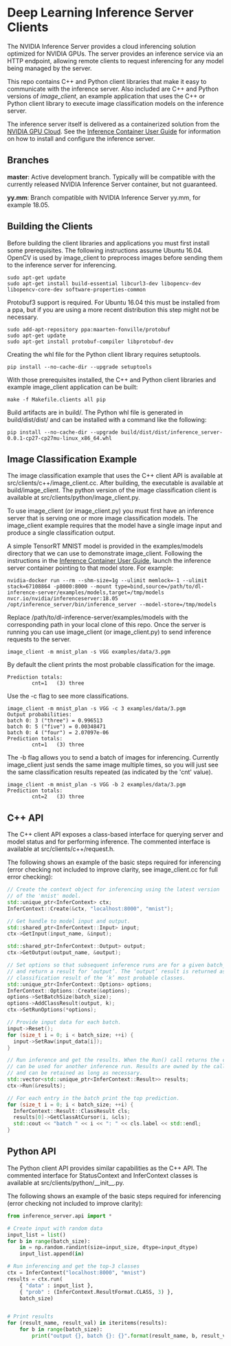 # Deep Learning Inference Server Clients

The NVIDIA Inference Server provides a cloud inferencing solution
optimized for NVIDIA GPUs. The server provides an inference service
via an HTTP endpoint, allowing remote clients to request inferencing
for any model being managed by the server.

This repo contains C++ and Python client libraries that make it easy
to communicate with the inference server. Also included are C++ and
Python versions of *image\_client*, an example application that uses
the C++ or Python client library to execute image classification
models on the inference server.

The inference server itself is delivered as a containerized solution
from the [NVIDIA GPU
Cloud](https://www.nvidia.com/en-us/gpu-cloud/). See the [Inference
Container User
Guide](https://docs.nvidia.com/deeplearning/dgx/inference-user-guide/index.html)
for information on how to install and configure the inference server.

## Branches

**master**: Active development branch. Typically will be compatible with
 the currently released NVIDIA Inference Server container, but not
 guaranteed.

**yy.mm**: Branch compatible with NVIDIA Inference Server yy.mm, for
  example 18.05.

## Building the Clients

Before building the client libraries and applications you must first
install some prerequisites. The following instructions assume Ubuntu
16.04. OpenCV is used by image\_client to preprocess images before
sending them to the inference server for inferencing.

    sudo apt-get update
    sudo apt-get install build-essential libcurl3-dev libopencv-dev libopencv-core-dev software-properties-common

Protobuf3 support is required. For Ubuntu 16.04 this must be installed
from a ppa, but if you are using a more recent distribution this step
might not be necessary.

    sudo add-apt-repository ppa:maarten-fonville/protobuf
    sudo apt-get update
    sudo apt-get install protobuf-compiler libprotobuf-dev

Creating the whl file for the Python client library requires setuptools.

    pip install --no-cache-dir --upgrade setuptools

With those prerequisites installed, the C++ and Python client libraries
and example image\_client application can be built:

    make -f Makefile.clients all pip

Build artifacts are in build/.  The Python whl file is generated in
build/dist/dist/ and can be installed with a command like the following:

    pip install --no-cache-dir --upgrade build/dist/dist/inference_server-0.0.1-cp27-cp27mu-linux_x86_64.whl

## Image Classification Example

The image classification example that uses the C++ client API is
available at src/clients/c++/image\_client.cc. After building, the
executable is available at build/image\_client. The python version of
the image classification client is available at
src/clients/python/image\_client.py.

To use image\_client (or image\_client.py) you must first have an
inference server that is serving one or more image classification
models. The image\_client example requires that the model have a
single image input and produce a single classification output.

A simple TensorRT MNIST model is provided in the examples/models
directory that we can use to demonstrate image\_client. Following the
instructions in the [Inference Container User
Guide](https://docs.nvidia.com/deeplearning/dgx/inference-user-guide/index.html),
launch the inference server container pointing to that model store.
For example:

    nvidia-docker run --rm --shm-size=1g --ulimit memlock=-1 --ulimit stack=67108864 -p8000:8000 --mount type=bind,source=/path/to/dl-inference-server/examples/models,target=/tmp/models nvcr.io/nvidia/inferenceserver:18.05 /opt/inference_server/bin/inference_server --model-store=/tmp/models

Replace /path/to/dl-inference-server/examples/models with the
corresponding path in your local clone of this repo. Once the server
is running you can use image\_client (or image\_client.py) to send
inference requests to the server.

    image_client -m mnist_plan -s VGG examples/data/3.pgm

By default the client prints the most probable classification for the image.

    Prediction totals:
            cnt=1   (3) three

Use the -c flag to see more classifications.

    image_client -m mnist_plan -s VGG -c 3 examples/data/3.pgm
    Output probabilities:
    batch 0: 3 ("three") = 0.996513
    batch 0: 5 ("five") = 0.00348471
    batch 0: 4 ("four") = 2.07097e-06
    Prediction totals:
            cnt=1   (3) three

The -b flag allows you to send a batch of images for inferencing.
Currently image\_client just sends the same image multiple times, so
you will just see the same classification results repeated (as
indicated by the 'cnt' value).

    image_client -m mnist_plan -s VGG -b 2 examples/data/3.pgm
    Prediction totals:
            cnt=2   (3) three

## C++ API

The C++ client API exposes a class-based interface for querying server
and model status and for performing inference. The commented interface
is available at src/clients/c++/request.h.

The following shows an example of the basic steps required for
inferencing (error checking not included to improve clarity, see
image_client.cc for full error checking):

```c++
// Create the context object for inferencing using the latest version
// of the 'mnist' model.
std::unique_ptr<InferContext> ctx;
InferContext::Create(&ctx, "localhost:8000", "mnist");

// Get handle to model input and output.
std::shared_ptr<InferContext::Input> input;
ctx->GetInput(input_name, &input);

std::shared_ptr<InferContext::Output> output;
ctx->GetOutput(output_name, &output);

// Set options so that subsequent inference runs are for a given batch_size
// and return a result for ‘output’. The ‘output’ result is returned as a
// classification result of the ‘k’ most probable classes.
std::unique_ptr<InferContext::Options> options;
InferContext::Options::Create(&options);
options->SetBatchSize(batch_size);
options->AddClassResult(output, k);
ctx->SetRunOptions(*options);

// Provide input data for each batch.
input->Reset();
for (size_t i = 0; i < batch_size; ++i) {
  input->SetRaw(input_data[i]);
}

// Run inference and get the results. When the Run() call returns the ctx
// can be used for another inference run. Results are owned by the caller
// and can be retained as long as necessary.
std::vector<std::unique_ptr<InferContext::Result>> results;
ctx->Run(&results);

// For each entry in the batch print the top prediction.
for (size_t i = 0; i < batch_size; ++i) {
  InferContext::Result::ClassResult cls;
  results[0]->GetClassAtCursor(i, &cls);
  std::cout << "batch " << i << ": " << cls.label << std::endl;
}
```

## Python API

The Python client API provides similar capabilities as the C++
API. The commented interface for StatusContext and InferContext
classes is available at src/clients/python/\_\_init\_\_.py.

The following shows an example of the basic steps required for
inferencing (error checking not included to improve clarity):

```python
from inference_server.api import *

# Create input with random data
input_list = list()
for b in range(batch_size):
    in = np.random.randint(size=input_size, dtype=input_dtype)
    input_list.append(in)

# Run inferencing and get the top-3 classes
ctx = InferContext("localhost:8000", "mnist")
results = ctx.run(
    { "data" : input_list },
    { "prob" : (InferContext.ResultFormat.CLASS, 3) },
    batch_size)


# Print results
for (result_name, result_val) in iteritems(results):
    for b in range(batch_size):
        print("output {}, batch {}: {}".format(result_name, b, result_val[b]))
```
